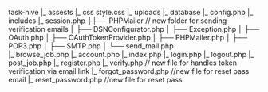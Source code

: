 task-hive
|_ assests
   |_ css
      style.css
   |_ uploads
|_ database
   |_ config.php
|_ includes
   |_ session.php
├├── PHPMailer // new folder for sending verification emails
│   ├── DSNConfigurator.php
│   ├── Exception.php
│   ├── OAuth.php
│   ├── OAuthTokenProvider.php
│   ├── PHPMailer.php
│   ├── POP3.php
│   ├── SMTP.php
│   └── send_mail.php            
|_ browse_job.php
|_ account.php
|_ index.php
|_ login.php
|_ logout.php
|_ post_job.php
|_ register.php
|_ verify.php // new file for handles token verification via email link
|_ forgot_password.php //new file for reset pass email
|_ reset_password.php //new file for reset pass
